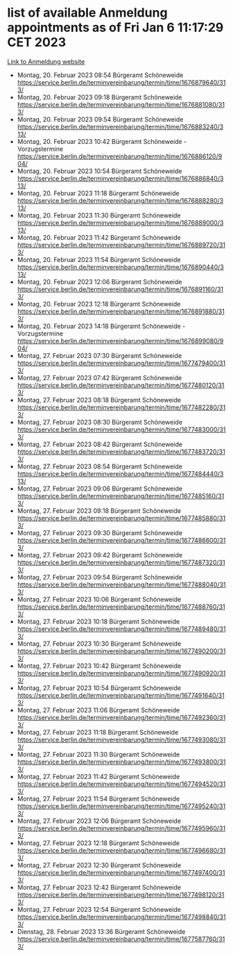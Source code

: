 # list of available Anmeldung appointments as of Fri Jan  6 11:17:29 CET 2023
[Link to Anmeldung website](https://service.berlin.de/terminvereinbarung/termin/tag.php?termin=0&anliegen[]=120686&dienstleisterlist=122210,122217,327316,122219,327312,122227,327314,122231,327346,122243,327348,122252,329742,122260,329745,122262,329748,122254,329751,122271,327278,122273,327274,122277,327276,330436,122280,327294,122282,327290,122284,327292,327539,122291,327270,122285,327266,122286,327264,122296,327268,150230,329760,122301,327282,122297,327286,122294,327284,122312,329763,122314,329775,122304,327330,122311,327334,122309,327332,122281,327352,122279,329772,122276,327324,122274,327326,122267,329766,122246,327318,122251,327320,122257,327322,122208,327298,122226,327300,121362,121364&herkunft=http%3A%2F%2Fservice.berlin.de%2Fdienstleistung%2F120686%2F)
- Montag, 20. Februar 2023 08:54 Bürgeramt Schöneweide https://service.berlin.de/terminvereinbarung/termin/time/1676879640/313/
- Montag, 20. Februar 2023 09:18 Bürgeramt Schöneweide https://service.berlin.de/terminvereinbarung/termin/time/1676881080/313/
- Montag, 20. Februar 2023 09:54 Bürgeramt Schöneweide https://service.berlin.de/terminvereinbarung/termin/time/1676883240/313/
- Montag, 20. Februar 2023 10:42 Bürgeramt Schöneweide - Vorzugstermine https://service.berlin.de/terminvereinbarung/termin/time/1676886120/904/
- Montag, 20. Februar 2023 10:54 Bürgeramt Schöneweide https://service.berlin.de/terminvereinbarung/termin/time/1676886840/313/
- Montag, 20. Februar 2023 11:18 Bürgeramt Schöneweide https://service.berlin.de/terminvereinbarung/termin/time/1676888280/313/
- Montag, 20. Februar 2023 11:30 Bürgeramt Schöneweide https://service.berlin.de/terminvereinbarung/termin/time/1676889000/313/
- Montag, 20. Februar 2023 11:42 Bürgeramt Schöneweide https://service.berlin.de/terminvereinbarung/termin/time/1676889720/313/
- Montag, 20. Februar 2023 11:54 Bürgeramt Schöneweide https://service.berlin.de/terminvereinbarung/termin/time/1676890440/313/
- Montag, 20. Februar 2023 12:06 Bürgeramt Schöneweide https://service.berlin.de/terminvereinbarung/termin/time/1676891160/313/
- Montag, 20. Februar 2023 12:18 Bürgeramt Schöneweide https://service.berlin.de/terminvereinbarung/termin/time/1676891880/313/
- Montag, 20. Februar 2023 14:18 Bürgeramt Schöneweide - Vorzugstermine https://service.berlin.de/terminvereinbarung/termin/time/1676899080/904/
- Montag, 27. Februar 2023 07:30 Bürgeramt Schöneweide https://service.berlin.de/terminvereinbarung/termin/time/1677479400/313/
- Montag, 27. Februar 2023 07:42 Bürgeramt Schöneweide https://service.berlin.de/terminvereinbarung/termin/time/1677480120/313/
- Montag, 27. Februar 2023 08:18 Bürgeramt Schöneweide https://service.berlin.de/terminvereinbarung/termin/time/1677482280/313/
- Montag, 27. Februar 2023 08:30 Bürgeramt Schöneweide https://service.berlin.de/terminvereinbarung/termin/time/1677483000/313/
- Montag, 27. Februar 2023 08:42 Bürgeramt Schöneweide https://service.berlin.de/terminvereinbarung/termin/time/1677483720/313/
- Montag, 27. Februar 2023 08:54 Bürgeramt Schöneweide https://service.berlin.de/terminvereinbarung/termin/time/1677484440/313/
- Montag, 27. Februar 2023 09:06 Bürgeramt Schöneweide https://service.berlin.de/terminvereinbarung/termin/time/1677485160/313/
- Montag, 27. Februar 2023 09:18 Bürgeramt Schöneweide https://service.berlin.de/terminvereinbarung/termin/time/1677485880/313/
- Montag, 27. Februar 2023 09:30 Bürgeramt Schöneweide https://service.berlin.de/terminvereinbarung/termin/time/1677486600/313/
- Montag, 27. Februar 2023 09:42 Bürgeramt Schöneweide https://service.berlin.de/terminvereinbarung/termin/time/1677487320/313/
- Montag, 27. Februar 2023 09:54 Bürgeramt Schöneweide https://service.berlin.de/terminvereinbarung/termin/time/1677488040/313/
- Montag, 27. Februar 2023 10:06 Bürgeramt Schöneweide https://service.berlin.de/terminvereinbarung/termin/time/1677488760/313/
- Montag, 27. Februar 2023 10:18 Bürgeramt Schöneweide https://service.berlin.de/terminvereinbarung/termin/time/1677489480/313/
- Montag, 27. Februar 2023 10:30 Bürgeramt Schöneweide https://service.berlin.de/terminvereinbarung/termin/time/1677490200/313/
- Montag, 27. Februar 2023 10:42 Bürgeramt Schöneweide https://service.berlin.de/terminvereinbarung/termin/time/1677490920/313/
- Montag, 27. Februar 2023 10:54 Bürgeramt Schöneweide https://service.berlin.de/terminvereinbarung/termin/time/1677491640/313/
- Montag, 27. Februar 2023 11:06 Bürgeramt Schöneweide https://service.berlin.de/terminvereinbarung/termin/time/1677492360/313/
- Montag, 27. Februar 2023 11:18 Bürgeramt Schöneweide https://service.berlin.de/terminvereinbarung/termin/time/1677493080/313/
- Montag, 27. Februar 2023 11:30 Bürgeramt Schöneweide https://service.berlin.de/terminvereinbarung/termin/time/1677493800/313/
- Montag, 27. Februar 2023 11:42 Bürgeramt Schöneweide https://service.berlin.de/terminvereinbarung/termin/time/1677494520/313/
- Montag, 27. Februar 2023 11:54 Bürgeramt Schöneweide https://service.berlin.de/terminvereinbarung/termin/time/1677495240/313/
- Montag, 27. Februar 2023 12:06 Bürgeramt Schöneweide https://service.berlin.de/terminvereinbarung/termin/time/1677495960/313/
- Montag, 27. Februar 2023 12:18 Bürgeramt Schöneweide https://service.berlin.de/terminvereinbarung/termin/time/1677496680/313/
- Montag, 27. Februar 2023 12:30 Bürgeramt Schöneweide https://service.berlin.de/terminvereinbarung/termin/time/1677497400/313/
- Montag, 27. Februar 2023 12:42 Bürgeramt Schöneweide https://service.berlin.de/terminvereinbarung/termin/time/1677498120/313/
- Montag, 27. Februar 2023 12:54 Bürgeramt Schöneweide https://service.berlin.de/terminvereinbarung/termin/time/1677498840/313/
- Dienstag, 28. Februar 2023 13:36 Bürgeramt Schöneweide https://service.berlin.de/terminvereinbarung/termin/time/1677587760/313/
